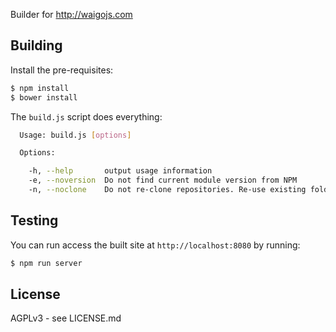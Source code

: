 Builder for http://waigojs.com

## Building

Install the pre-requisites:

```bash
$ npm install
$ bower install
```

The `build.js` script does everything:

```bash
  Usage: build.js [options]

  Options:

    -h, --help       output usage information
    -e, --noversion  Do not find current module version from NPM
    -n, --noclone    Do not re-clone repositories. Re-use existing folders
```

## Testing

You can run access the built site at `http://localhost:8080` by running:

```bash
$ npm run server
```


## License

AGPLv3 - see LICENSE.md

